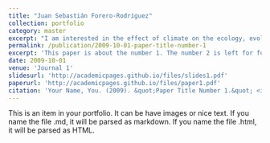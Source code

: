 ```yaml
---
title: "Juan Sebastián Forero-Rodríguez"
collection: portfolio
category: master
excerpt: "I am interested in the effect of climate on the ecology, evolution, and distribution of biodiversity. My current work focuses on understanding how environmental dynamics determine the spatio-­temporal patterns of global amphibian declines triggered by emerging diseases<br/><img src='/images/500x300.png'>"
permalink: /publication/2009-10-01-paper-title-number-1
excerpt: 'This paper is about the number 1. The number 2 is left for future work.'
date: 2009-10-01
venue: 'Journal 1'
slidesurl: 'http://academicpages.github.io/files/slides1.pdf'
paperurl: 'http://academicpages.github.io/files/paper1.pdf'
citation: 'Your Name, You. (2009). &quot;Paper Title Number 1.&quot; <i>Journal 1</i>. 1(1).'
---
```


This is an item in your portfolio. It can be have images or nice text. If you name the file .md, it will be parsed as markdown. If you name the file .html, it will be parsed as HTML. 
